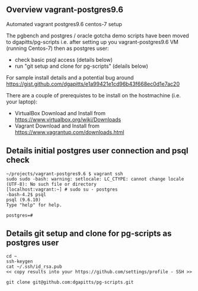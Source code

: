 ## Overview vagrant-postgres9.6
Automated vagrant postgres9.6 centos-7 setup

The pgbench and postgres / oracle gotcha demo scripts have been moved to dgapitts/pg-scripts i.e. after setting up you vagrant-postgres9.6 VM (running Centos-7) then as postgres user:
* check basic psql access (details below)
* run "git setup and clone for pg-scripts" (delails below)

For sample install details and a potential bug around 
https://gist.github.com/dgapitts/e1a99421e1cd96b43f668ec0d1e7ac20

There are a couple of prerequistes to be install on the hostmachine (i.e. your laptop):
* VirtualBox Download and Install from https://www.virtualbox.org/wiki/Downloads
* Vagrant Download and Install from https://www.vagrantup.com/downloads.html

## Details initial postgres user connection and psql check 

```
~/projects/vagrant-postgres9.6 $ vagrant ssh
sudo sudo -bash: warning: setlocale: LC_CTYPE: cannot change locale (UTF-8): No such file or directory
[localhost:vagrant:~] # sudo su - postgres
-bash-4.2$ psql
psql (9.6.10)
Type "help" for help.

postgres=#
```
 
## Details git setup and clone for pg-scripts as postgres user

```
cd ~
ssh-keygen
cat ~/.ssh/id_rsa.pub
<< copy results into your https://github.com/settings/profile - SSH >>
 
git clone git@github.com:dgapitts/pg-scripts.git
```

